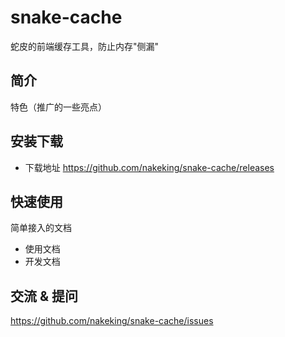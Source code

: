 # snake-cache

蛇皮的前端缓存工具，防止内存"侧漏"

## 简介

特色（推广的一些亮点）

## 安装下载

- 下载地址 https://github.com/nakeking/snake-cache/releases

## 快速使用

简单接入的文档

- 使用文档
- 开发文档

## 交流 & 提问

https://github.com/nakeking/snake-cache/issues